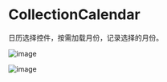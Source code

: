 # CollectionCalendar
  日历选择控件，按需加载月份，记录选择的月份。

 ![image](http://d3.freep.cn/3tb_151111210214aqtr556400.png)

 ![image](https://github.com/deathewind/CollectionCalendar/CollectionCalendar/master/screenshots/ScreenShot1.png)
